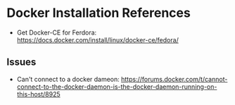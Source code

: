 <!-- TITLE: Dockerinstall -->
<!-- SUBTITLE: A quick summary of Dockerinstall -->

# Docker Installation References

* Get Docker-CE for Ferdora: https://docs.docker.com/install/linux/docker-ce/fedora/

## Issues
* Can't connect to a docker dameon: https://forums.docker.com/t/cannot-connect-to-the-docker-daemon-is-the-docker-daemon-running-on-this-host/8925